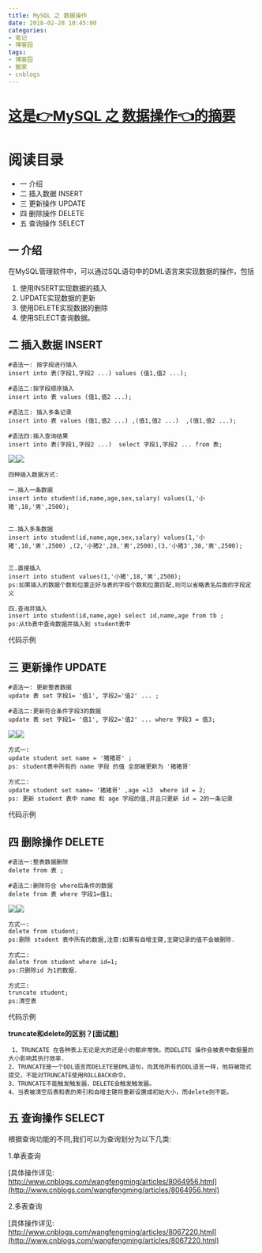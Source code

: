 ```yaml
---
title: MySQL 之 数据操作
date: 2018-02-28 10:45:00
categories:
- 笔记
- 博客园
tags:
- 博客园
- 搬家
- cnblogs
---
```

# [这是👉MySQL 之 数据操作👈的摘要](/2018/02/28/cnblog_8485204/)
<!--more-->
# 阅读目录

  *  一 介绍
  * 二 插入数据 INSERT
  * 三 更新操作 UPDATE
  * 四 删除操作 DELETE
  * 五 查询操作 SELECT

## 一  介绍

在MySQL管理软件中，可以通过SQL语句中的DML语言来实现数据的操作，包括

  1. 使用INSERT实现数据的插入
  2. UPDATE实现数据的更新
  3. 使用DELETE实现数据的删除
  4. 使用SELECT查询数据。

## 二 插入数据 INSERT

    
    
    #语法一: 按字段进行插入
    insert into 表(字段1,字段2 ...) values (值1,值2 ...);
    
    #语法二:按字段顺序插入
    insert into 表 values (值1,值2 ...);
    
    #语法三: 插入多条记录
    insert into 表 values (值1,值2 ...) ,(值1,值2 ...)  ,(值1,值2 ...); 
    
    #语法四:插入查询结果
    insert into 表(字段1,字段2 ...)  select 字段1,字段2 ... from 表;    

![](https://images.cnblogs.com/OutliningIndicators/ContractedBlock.gif)![](https://images.cnblogs.com/OutliningIndicators/ExpandedBlockStart.gif)

    
    
    四种插入数据方式:
    
    一.插入一条数据
    insert into student(id,name,age,sex,salary) values(1,'小猪',18,'男',2500);
    
    
    二.插入多条数据
    insert into student(id,name,age,sex,salary) values(1,'小猪',18,'男',2500) ,(2,'小猪2',28,'男',2500),(3,'小猪3',38,'男',2500);
    
    
    三.直接插入
    insert into student values(1,'小猪',18,'男',2500);
    ps:如果插入的数据个数和位置正好与表的字段个数和位置匹配,则可以省略表名后面的字段定义
    
    四.查询并插入
    insert into student(id,name,age) select id,name,age from tb ;
    ps:从tb表中查询数据并插入到 student表中

代码示例

## 三 更新操作 UPDATE

    
    
    #语法一: 更新整表数据
    update 表 set 字段1= '值1', 字段2='值2' ... ; 
    
    #语法二:更新符合条件字段3的数据
    update 表 set 字段1= '值1', 字段2='值2' ... where 字段3 = 值3; 

![](https://images.cnblogs.com/OutliningIndicators/ContractedBlock.gif)![](https://images.cnblogs.com/OutliningIndicators/ExpandedBlockStart.gif)

    
    
    方式一:
    update student set name = '猪猪哥' ;
    ps: student表中所有的 name 字段 的值 全部被更新为 '猪猪哥'
    
    方式二:
    update student set name= '猪猪哥' ,age =13  where id = 2;
    ps: 更新 student 表中 name 和 age 字段的值,并且只更新 id = 2的一条记录

代码示例



## 四 删除操作 DELETE

    
    
    #语法一:整表数据删除
    delete from 表 ; 
    
    #语法二:删除符合 where后条件的数据
    delete from 表 where 字段1=值1; 

![](https://images.cnblogs.com/OutliningIndicators/ContractedBlock.gif)![](https://images.cnblogs.com/OutliningIndicators/ExpandedBlockStart.gif)

    
    
    方式一:
    delete from student;
    ps:删除 student 表中所有的数据,注意:如果有自增主键,主键记录的值不会被删除.
    
    方式二:
    delete from student where id=1;
    ps:只删除id 为1的数据.
    
    方式三:
    truncate student;
    ps:清空表

代码示例

**truncate和delete的区别？[面试题]**

    
    
     1、TRUNCATE 在各种表上无论是大的还是小的都非常快。而DELETE 操作会被表中数据量的大小影响其执行效率.
    2、TRUNCATE是一个DDL语言而DELETE是DML语句，向其他所有的DDL语言一样，他将被隐式提交，不能对TRUNCATE使用ROLLBACK命令。
    3、TRUNCATE不能触发触发器，DELETE会触发触发器。
    4、当表被清空后表和表的索引和自增主键将重新设置成初始大小，而delete则不能。

## 五 查询操作 SELECT

根据查询功能的不同,我们可以为查询划分为以下几类:

1.单表查询

[具体操作详见:
http://www.cnblogs.com/wangfengming/articles/8064956.html](http://www.cnblogs.com/wangfengming/articles/8064956.html)

2.多表查询

[具体操作详见:
http://www.cnblogs.com/wangfengming/articles/8067220.html](http://www.cnblogs.com/wangfengming/articles/8067220.html)










